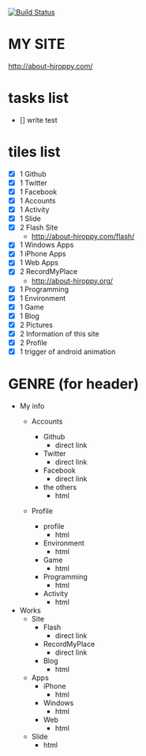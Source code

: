 [![Build Status](https://travis-ci.org/abouthiroppy/metroHomePage.png?branch=master)](https://travis-ci.org/abouthiroppy/metroHomePage)

# MY SITE
http://about-hiroppy.com/

# tasks list
- [] write test

# tiles list
- [x] 1 Github
- [x] 1 Twitter
- [x] 1 Facebook
- [x] 1 Accounts
- [x] 1 Activity
- [x] 1 Slide
- [x] 2 Flash Site
    - http://about-hiroppy.com/flash/
- [x] 1 Windows Apps
- [x] 1 iPhone Apps
- [x] 1 Web Apps
- [x] 2 RecordMyPlace
    - http://about-hiroppy.org/
- [x] 1 Programming
- [x] 1 Environment
- [x] 1 Game
- [x] 1 Blog
- [x] 2 Pictures
- [x] 2 Information of this site
- [x] 2 Profile
- [x] 1 trigger of android animation

# GENRE (for header)

- My info
    - Accounts
        - Github
            - direct link
        - Twitter
            - direct link
        - Facebook
            - direct link
        - the others
            - html

    - Profile
        - profile
            - html
        - Environment
            - html
        - Game
            - html
        - Programming
            - html
        - Activity
            - html
- Works
    - Site
        - Flash
            - direct link
        - RecordMyPlace
            - direct link
        - Blog
            - html
    - Apps
        - iPhone
            - html
        - Windows
            - html
        - Web
            - html
    - Slide
        - html  
        